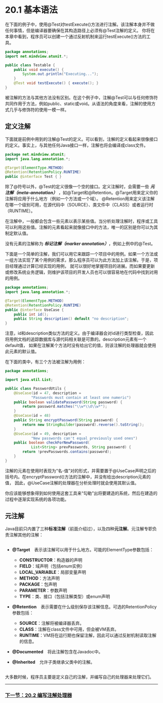 # 20.1 基本语法
在下面的例子中，使用@Test对testExecute()方法进行注解。该注解本身并不做任何事情，但是编译器要确保在其构造路径上必须有@Test注解的定义。
你将在本章中看到，程序员可以创建一个通过反射机制来运行testExecute()方法的工具。
```java
package annotations;
import net.mindview.atunit.*;

public class Testable {
    public void execute() {
    	System.out.println("Executing...");
    }
    @Test void testExecute() { execute(); }
}
```
被注解的方法与其他方法没有区别。在这个例子中，注解@Test可以与任何修饰符共同作用于方法，例如public、static或void。从语法的角度来看，注解的使用方式几乎与修饰符的使用一模一样。

## 定义注解
下面就是前例中用到的注解@Test的定义。可以看到，注解的定义看起来很像接口的定义。事实上，与其他任何Java接口一样，注解也将会编译成class文件。
```java
package net.mindview.atunit;
import java.lang.annotation.*;

@Target(ElementType.METHOD)
@Retention(RetentionPolicy.RUNTIME)
public @interface Test { }
```
除了@符号以外，@Test的定义很像一个空的接口。定义注解时，会需要一些 ***元注解（meta-annotation）*** ，如@Target和@Retention。@Target用来定义你的注解将应用于什么地方（例如一个方法或一个域）。
@Retention用来定义该注解在哪一个级别可用，在源代码中（SOURCE）、类文件中（CLASS）或者运行时（RUNTIME）。

在注解中，一般都会包含一些元素以表示某些值。当分析处理注解时，程序或工具可以利用这些值。注解的元素看起来就像接口中的方法，唯一的区别是你可以为其制定默认值。

没有元素的注解称为 ***标记注解（marker annotation）***，例如上例中的@Test。

下面是一个简单的注解，我们可以用它来跟踪一个项目中的用例。如果一个方法或一组方法实现了某个用例的需求，那么程序员可以为此方法加上该注解。于是，项目经理通过计算已经实现的用例，
就可以很好地掌握项目的进展。而如果要更新或修改系统业务逻辑，则维护该项目的开发人员也可以很容易地在代码中找到对用的用例。
```java
package annotations;
import java.lang.annotation.*;

@Target(ElementType.METHOD)
@Retention(RetentionPolicy.RUNTIME)
public @interface UseCase {
    public int id();
    public String description() default "no description";
}
```
注意，id和description类似方法的定义。由于编译器会对id进行类型检查，因此将用例文档的追踪数据库与源代码相关联是可靠的。description元素有一个default值，
如果在注解某个方法时没有给出它的值，则该注解的处理器就会使用此元素的默认值。

在下面的类中，有三个方法被注解为用例：
```java
package annotations;

import java.util.List;

public class PasswordUtils {
    @UseCase(id = 47, description = 
    		"Passwords must contain at least one numeric")
    public boolean validatePassword(String password) {
    	return password.matches("\\w*\\d\\w*");
    }
    @UseCase(id = 48)
    public String encryptPassword(String password) {
    	return new StringBuilder(password).reverse().toString();
    }
    @UseCase(id = 49, description = 
    		"New passwords can't equal previously used ones")
    public boolean checkForNewPassword(
    		List<String> prevPasswords, String password) {
    	return !prevPasswords.contains(password);
    }
}
```
注解的元素在使用时表现为“名-值”对的形式，并需要置于@UseCase声明之后的括号内。在encryptPassword()方法的注解中，并没有给出description元素的值，
因此，@UseCase注解的处理器在分析处理时就会使用其默认值。

你应该能够想象得到如何使用这套工具来“勾勒”出将要建造的系统，然后在建造的过程中逐渐实现系统的各项功能。

## 元注解
Java目前只内置了三种**标准注解**（前面介绍过），以及四种**元注解**。元注解专职负责注解其他的注解：
## 
- **@Target**　表示该注解可以用于什么地方。可能的ElementType参数包括：
  - **CONSTRUCTOR**：构造器的声明
  - **FIELD**：域声明（包括enum实例）
  - **LOCAL_VARIABLE**：局部变量声明
  - **METHOD**：方法声明
  - **PACKAGE**：包声明
  - **PARAMETER**：参数声明
  - **TYPE**：类、接口（包括注解类型）或enum声明
 
- **@Retention**　表示需要在什么级别保存该注解信息。可选的RetentionPolicy参数包括：
  - **SOURCE**：注解将被编译器丢弃。
  - **CLASS**：注解在class文件中可用，但会被VM丢弃。
  - **RUNTIME**：VM将在运行期也保留注解，因此可以通过反射机制读取注解的信息。

- **@Documented**　将此注解包含在Javadoc中。
- **@Inherited**　允许子类继承父类中的注解。
## 

大多数时候，程序员主要是定义自己的注解，并编写自己的处理器来处理它们。

---

### [下一节：20.2 编写注解处理器](20.2_Writing_annotation_processors.md)
